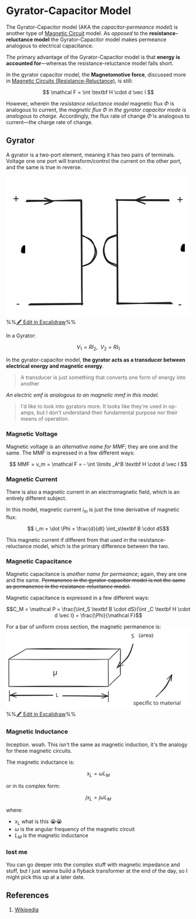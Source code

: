 # Gyrator-Capacitor Model

The Gyrator-Capacitor model (AKA the *capacitor-permeance model*) is another type of [Magnetic Circuit](Magnetic%20Circuits%20(Resistance-Reluctance).md) model. As *opposed* to the **resistance-reluctance model** the Gyrator-Capacitor model makes permeance analogous to electrical capacitance. 

The primary advantage of the Gyrator-Capacitor model is that **energy is accounted for**—whereas the resistance-reluctance model falls short.

In the gyrator capacitor model, the **Magnetomotive force**, discussed more in [Magnetic Circuits (Resistance-Reluctance)](Magnetic%20Circuits%20(Resistance-Reluctance).md), is still:

$$ \mathcal F = \int \textbf H \cdot d \vec l $$

However, wherein the *resistance reluctance model* magnetic flux $\Phi$ is analogous to current, the *magnetic flux $\Phi$ in the gyrator capacitor mode is analogous to charge.* Accordingly, the flux rate of change $\dot \Phi$ is analogous to current—the charge rate of change.

## Gyrator

A gyrator is a two-port element, meaning it has two pairs of terminals. Voltage one one port will transform/control the current on the other port, and the same is true in reverse.

![](../../media/excalidraw/excalidraw-2024-11-10-21.06.50.excalidraw.svg)
%%[🖋 Edit in Excalidraw](../../media/excalidraw/excalidraw-2024-11-10-21.06.50.excalidraw.md)%%

In a Gyrator:

$$V_1=RI_2,\ \ V_2=RI_1$$

In the gyrator-capacitor model, **the gyrator acts as a transducer between electrical energy and magnetic energy**.

>  A transducer is just something that converts one form of energy into another

*An electric emf is analogous to an magnetic mmf in this model*. 

> I'd like to look into gyrators more. It looks like they're used in op-amps, but I don't understand their fundamental purpose nor their means of operation.

### Magnetic Voltage

Magnetic voltage is an *alternative name for MMF*; they are one and the same. The MMF is expressed in a few different ways:

$$ MMF = v_m = \mathcal F = - \int \limits _A^B \textbf H \cdot d \vec l $$
### Magnetic Current

There is also a magnetic current in an electromagnetic field, which is an entirely different subject.

In this model, magnetic current $i_m$ is just the time derivative of magnetic flux:

$$ i_m = \dot \Phi = \frac{d}{dt} \iint_s\textbf B \cdot dS$$

This magnetic current if different from that used in the resistance-reluctance model, which is the primary difference between the two.

### Magnetic Capacitance

Magnetic capacitance is *another name for permeance*; again, they are one and the same. ~~Permanence in the gyrator-capacitor model is not the same as permanence in the resistance-reluctance model.~~

Magnetic capacitance is expressed in a few different ways:

$$C_M = \mathcal P = \frac{\iint_S \textbf B \cdot dS}{\int _C \textbf H \cdot d \vec l} = \frac{\Phi}{\mathcal F}$$

For a bar of uniform cross section, the magnetic permanence is:
![](../../media/excalidraw/excalidraw-2024-11-10-21.24.52.excalidraw.svg)
%%[🖋 Edit in Excalidraw](../../media/excalidraw/excalidraw-2024-11-10-21.24.52.excalidraw.md)%%


### Magnetic Inductance

Inception. woah. This isn't the same as magnetic induction, it's the analogy for these magnetic circuits.

The magnetic inductance is:

$$ x_L = \omega L_M$$

or in its complex form:

$$ jx_L = j\omega L_M$$

where:
- $x_L$ what is this 😭😭
- $\omega$  is the angular frequency of the magnetic circuit
- $L_M$ is the magnetic inductance

### lost me

You can go deeper into the complex stuff with magnetic impedance and stuff, but I just wanna build a flyback transformer at the end of the day, so I might pick this up at a later date.

## References
1. [Wikipedia](https://en.wikipedia.org/wiki/Gyrator%E2%80%93capacitor_model)
